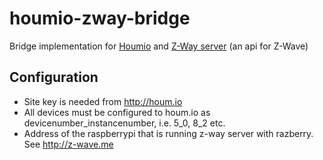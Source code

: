 houmio-zway-bridge
==================

Bridge implementation for [Houmio](http://houm.io) and [Z-Way server](http://z-wave.me) (an api for Z-Wave)

Configuration
-------------

* Site key is needed from http://houm.io
* All devices must be configured to houm.io as devicenumber_instancenumber, i.e. 5_0, 8_2 etc.
* Address of the raspberrypi that is running z-way server with razberry. See http://z-wave.me
